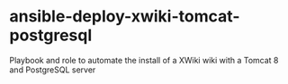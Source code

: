 # ansible-deploy-xwiki-tomcat-postgresql
Playbook and role to automate the install of a XWiki wiki with a Tomcat 8 and PostgreSQL server
